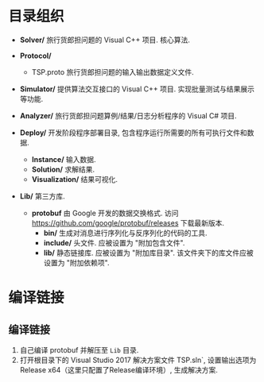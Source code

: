 # 目录组织

- **Solver/**
  旅行货郎担问题的 Visual C++ 项目.
  核心算法.

- **Protocol/**
  - TSP.proto
    旅行货郎担问题的输入输出数据定义文件.

- **Simulator/**
  提供算法交互接口的 Visual C++ 项目.
  实现批量测试与结果展示等功能.

- **Analyzer/**
  旅行货郎担问题算例/结果/日志分析程序的 Visual C# 项目.

- **Deploy/**
  开发阶段程序部署目录, 包含程序运行所需要的所有可执行文件和数据.
  - **Instance/**
    输入数据.
  - **Solution/**
    求解结果.
  - **Visualization/**
    结果可视化.

- **Lib/**
  第三方库.
  - **protobuf**
    由 Google 开发的数据交换格式.
    访问 https://github.com/google/protobuf/releases 下载最新版本.
    - **bin/**
      生成对消息进行序列化与反序列化的代码的工具.
    - **include/**
      头文件. 应被设置为 "附加包含文件".
    - **lib/**
      静态链接库. 应被设置为 "附加库目录".
      该文件夹下的库文件应被设置为 "附加依赖项".



# 编译链接


## 编译链接

1. 自己编译 protobuf 并解压至 `Lib` 目录.
2. 打开根目录下的 Visual Studio 2017 解决方案文件 TSP.sln`, 设置输出选项为 Release x64（这里只配置了Release编译环境）, 生成解决方案.

